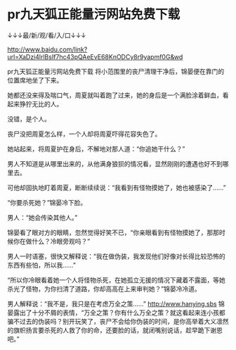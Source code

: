 # pr九天狐正能量污网站免费下载

↓↓↓最/新/观/看/入/口↓↓↓

http://www.baidu.com/link?url=XaDzi4lrlBsIf7hc43pQAeEvE68KnODCy8r9yapmf0G&wd

pr九天狐正能量污网站免费下载
将小范围里的丧尸清理干净后，锦晏便在靠门的位置席地坐了下来。

她都还没来得及喘口气，周夏就叫着跑了过来，她的身后是一个满脸涂着鲜血，看起来狰狞无比的人。

没错，是个人。

丧尸没把周夏怎么样，一个人却将周夏吓得花容失色了。

她站起来，将周夏护在身后，不解地对那人道：“你追她干什么？”

男人不知道是从哪里出来的，从他满身狼狈的情况看，显然刚刚的遭遇也好不到哪里去。

可他却固执地盯着周夏，断断续续说：“我看到有怪物摸她了，她也被感染了……”

“你要杀死她？”锦晏冷下脸。

男人：“她会传染其他人。”

锦晏看了眼对方的眼睛，忽然觉得好笑不已，“你亲眼看到有怪物摸她了，那那时候你在做什么？冷眼旁观吗？”

男人一时语塞，很快又解释说：“我在做伪装，我发现他们好像对长得比较恐怖的东西有些怕，所以我……”

“所以你冷眼看着她一个人将怪物杀死，在她孤立无援的情况下藏着不露面，等她杀光了怪物，为你扫清了道路，你却高高在上来审判她？”锦晏冷冷道。

男人解释说：“我不是，我只是在考虑万全之策……”
http://www.hanying.sbs
锦晏露出了十分不屑的表情，“万全之策？你有什么万全之策？就这看起来连小孩都骗不过去的伪装吗？别开玩笑了，丧尸不会给你伪装的时间，是你高举着大义凛然的旗帜扬言要杀死的人救了你的命，还要脸的话，就闭嘴别说话，趁早跪下谢恩吧。”
